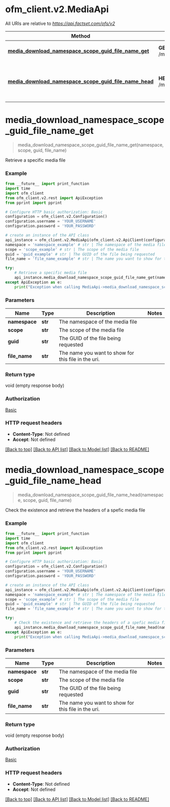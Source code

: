 # ofm_client.v2.MediaApi

All URIs are relative to *https://api.factset.com/ofs/v2*

Method | HTTP request | Description
------------- | ------------- | -------------
[**media_download_namespace_scope_guid_file_name_get**](MediaApi.md#media_download_namespace_scope_guid_file_name_get) | **GET** /media/download/{namespace}/{scope}/{guid}/{fileName} | Retrieve a specific media file
[**media_download_namespace_scope_guid_file_name_head**](MediaApi.md#media_download_namespace_scope_guid_file_name_head) | **HEAD** /media/download/{namespace}/{scope}/{guid}/{fileName} | Check the existence and retrieve the headers of a spefic media file


# **media_download_namespace_scope_guid_file_name_get**
> media_download_namespace_scope_guid_file_name_get(namespace, scope, guid, file_name)

Retrieve a specific media file

### Example
```python
from __future__ import print_function
import time
import ofm_client
from ofm_client.v2.rest import ApiException
from pprint import pprint

# Configure HTTP basic authorization: Basic
configuration = ofm_client.v2.Configuration()
configuration.username = 'YOUR_USERNAME'
configuration.password = 'YOUR_PASSWORD'

# create an instance of the API class
api_instance = ofm_client.v2.MediaApi(ofm_client.v2.ApiClient(configuration))
namespace = 'namespace_example' # str | The namespace of the media file
scope = 'scope_example' # str | The scope of the media file
guid = 'guid_example' # str | The GUID of the file being requested
file_name = 'file_name_example' # str | The name you want to show for this file in the uri.

try:
    # Retrieve a specific media file
    api_instance.media_download_namespace_scope_guid_file_name_get(namespace, scope, guid, file_name)
except ApiException as e:
    print("Exception when calling MediaApi->media_download_namespace_scope_guid_file_name_get: %s\n" % e)
```

### Parameters

Name | Type | Description  | Notes
------------- | ------------- | ------------- | -------------
 **namespace** | **str**| The namespace of the media file | 
 **scope** | **str**| The scope of the media file | 
 **guid** | **str**| The GUID of the file being requested | 
 **file_name** | **str**| The name you want to show for this file in the uri. | 

### Return type

void (empty response body)

### Authorization

[Basic](../README.md#Basic)

### HTTP request headers

 - **Content-Type**: Not defined
 - **Accept**: Not defined

[[Back to top]](#) [[Back to API list]](../README.md#documentation-for-api-endpoints) [[Back to Model list]](../README.md#documentation-for-models) [[Back to README]](../README.md)

# **media_download_namespace_scope_guid_file_name_head**
> media_download_namespace_scope_guid_file_name_head(namespace, scope, guid, file_name)

Check the existence and retrieve the headers of a spefic media file

### Example
```python
from __future__ import print_function
import time
import ofm_client
from ofm_client.v2.rest import ApiException
from pprint import pprint

# Configure HTTP basic authorization: Basic
configuration = ofm_client.v2.Configuration()
configuration.username = 'YOUR_USERNAME'
configuration.password = 'YOUR_PASSWORD'

# create an instance of the API class
api_instance = ofm_client.v2.MediaApi(ofm_client.v2.ApiClient(configuration))
namespace = 'namespace_example' # str | The namespace of the media file
scope = 'scope_example' # str | The scope of the media file
guid = 'guid_example' # str | The GUID of the file being requested
file_name = 'file_name_example' # str | The name you want to show for this file in the uri.

try:
    # Check the existence and retrieve the headers of a spefic media file
    api_instance.media_download_namespace_scope_guid_file_name_head(namespace, scope, guid, file_name)
except ApiException as e:
    print("Exception when calling MediaApi->media_download_namespace_scope_guid_file_name_head: %s\n" % e)
```

### Parameters

Name | Type | Description  | Notes
------------- | ------------- | ------------- | -------------
 **namespace** | **str**| The namespace of the media file | 
 **scope** | **str**| The scope of the media file | 
 **guid** | **str**| The GUID of the file being requested | 
 **file_name** | **str**| The name you want to show for this file in the uri. | 

### Return type

void (empty response body)

### Authorization

[Basic](../README.md#Basic)

### HTTP request headers

 - **Content-Type**: Not defined
 - **Accept**: Not defined

[[Back to top]](#) [[Back to API list]](../README.md#documentation-for-api-endpoints) [[Back to Model list]](../README.md#documentation-for-models) [[Back to README]](../README.md)

